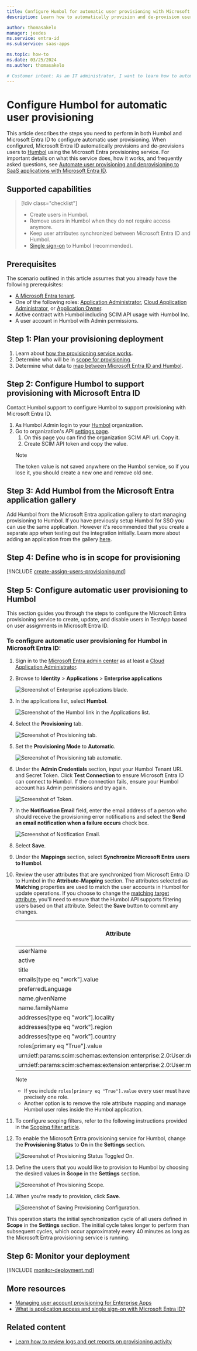```yaml
---
title: Configure Humbol for automatic user provisioning with Microsoft Entra ID
description: Learn how to automatically provision and de-provision user accounts from Microsoft Entra ID to Humbol.

author: thomasakelo
manager: jeedes
ms.service: entra-id
ms.subservice: saas-apps

ms.topic: how-to
ms.date: 03/25/2024
ms.author: thomasakelo

# Customer intent: As an IT administrator, I want to learn how to automatically provision and deprovision user accounts from Microsoft Entra ID to Humbol so that I can streamline the user management process and ensure that users have the appropriate access to Humbol.
---
```


# Configure Humbol for automatic user provisioning

This article describes the steps you need to perform in both Humbol and Microsoft Entra ID to configure automatic user provisioning. When configured, Microsoft Entra ID automatically provisions and de-provisions users to [Humbol](https://www.humbol.app/en/product/) using the Microsoft Entra provisioning service. For important details on what this service does, how it works, and frequently asked questions, see [Automate user provisioning and deprovisioning to SaaS applications with Microsoft Entra ID](~/identity/app-provisioning/user-provisioning.md). 


## Supported capabilities
> [!div class="checklist"]
> * Create users in Humbol.
> * Remove users in Humbol when they do not require access anymore.
> * Keep user attributes synchronized between Microsoft Entra ID and Humbol.
> * [Single sign-on](~/identity/enterprise-apps/add-application-portal-setup-oidc-sso.md) to Humbol (recommended).

## Prerequisites

The scenario outlined in this article assumes that you already have the following prerequisites:

* [A Microsoft Entra tenant](~/identity-platform/quickstart-create-new-tenant.md). 
* One of the following roles: [Application Administrator](/entra/identity/role-based-access-control/permissions-reference#application-administrator), [Cloud Application Administrator](/entra/identity/role-based-access-control/permissions-reference#cloud-application-administrator), or [Application Owner](/entra/fundamentals/users-default-permissions#owned-enterprise-applications).
* Active contract with Humbol including SCIM API usage with Humbol Inc.
* A user account in Humbol with Admin permissions.

## Step 1: Plan your provisioning deployment
1. Learn about [how the provisioning service works](~/identity/app-provisioning/user-provisioning.md).
1. Determine who will be in [scope for provisioning](~/identity/app-provisioning/define-conditional-rules-for-provisioning-user-accounts.md).
1. Determine what data to [map between Microsoft Entra ID and Humbol](~/identity/app-provisioning/customize-application-attributes.md).

<a name='step-2-configure-humbol-to-support-provisioning-with-azure-ad'></a>

## Step 2: Configure Humbol to support provisioning with Microsoft Entra ID
Contact Humbol support to configure Humbol to support provisioning with Microsoft Entra ID.

1. As Humbol Admin login to your [Humbol](https://my.humbol.app/login) organization.
1. Go to organization's API [settings page](https://my.humbol.app/settings#apis).
   1. On this page you can find the organization SCIM API url. Copy it.
   1. Create SCIM API token and copy the value. 
   > [!NOTE]
   > The token value is not saved anywhere on the Humbol service, so if you lose it, you should create a new one and remove old one.

<a name='step-3-add-humbol-from-the-azure-ad-application-gallery'></a>

## Step 3: Add Humbol from the Microsoft Entra application gallery

Add Humbol from the Microsoft Entra application gallery to start managing provisioning to Humbol. If you have previously setup Humbol for SSO you can use the same application. However it's recommended that you create a separate app when testing out the integration initially. Learn more about adding an application from the gallery [here](~/identity/enterprise-apps/add-application-portal.md). 

## Step 4: Define who is in scope for provisioning 

[!INCLUDE [create-assign-users-provisioning.md](~/identity/saas-apps/includes/create-assign-users-provisioning.md)]

## Step 5: Configure automatic user provisioning to Humbol 

This section guides you through the steps to configure the Microsoft Entra provisioning service to create, update, and disable users in TestApp based on user assignments in Microsoft Entra ID.

<a name='to-configure-automatic-user-provisioning-for-humbol-in-azure-ad'></a>

### To configure automatic user provisioning for Humbol in Microsoft Entra ID:

1. Sign in to the [Microsoft Entra admin center](https://entra.microsoft.com) as at least a [Cloud Application Administrator](~/identity/role-based-access-control/permissions-reference.md#cloud-application-administrator).
1. Browse to **Identity** > **Applications** > **Enterprise applications**

	![Screenshot of Enterprise applications blade.](common/enterprise-applications.png)

1. In the applications list, select **Humbol**.

	![Screenshot of the Humbol link in the Applications list.](common/all-applications.png)

1. Select the **Provisioning** tab.

	![Screenshot of Provisioning tab.](common/provisioning.png)

1. Set the **Provisioning Mode** to **Automatic**.

	![Screenshot of Provisioning tab automatic.](common/provisioning-automatic.png)

1. Under the **Admin Credentials** section, input your Humbol Tenant URL and Secret Token. Click **Test Connection** to ensure Microsoft Entra ID can connect to Humbol. If the connection fails, ensure your Humbol account has Admin permissions and try again.

 	![Screenshot of Token.](common/provisioning-testconnection-tenanturltoken.png)

1. In the **Notification Email** field, enter the email address of a person who should receive the provisioning error notifications and select the **Send an email notification when a failure occurs** check box.

	![Screenshot of Notification Email.](common/provisioning-notification-email.png)

1. Select **Save**.

1. Under the **Mappings** section, select **Synchronize Microsoft Entra users to Humbol**.

1. Review the user attributes that are synchronized from Microsoft Entra ID to Humbol in the **Attribute-Mapping** section. The attributes selected as **Matching** properties are used to match the user accounts in Humbol for update operations. If you choose to change the [matching target attribute](~/identity/app-provisioning/customize-application-attributes.md), you'll need to ensure that the Humbol API supports filtering users based on that attribute. Select the **Save** button to commit any changes.

   |Attribute|Type|Supported for filtering|Required by Humbol|
   |---|---|---|---|
   |userName|String|&check;|&check;
   |active|Boolean||&check;
   |title|String||
   |emails[type eq "work"].value|String||&check;
   |preferredLanguage|String||
   |name.givenName|String||&check;
   |name.familyName|String||&check;
   |addresses[type eq "work"].locality|String||
   |addresses[type eq "work"].region|String||
   |addresses[type eq "work"].country|String||
   |roles[primary eq "True"].value|String||
   |urn:ietf:params:scim:schemas:extension:enterprise:2.0:User:department|String||
   |urn:ietf:params:scim:schemas:extension:enterprise:2.0:User:manager|String||

   > [!NOTE]
   > * If you include `roles[primary eq "True"].value` every user must have precisely one role. 
   > * Another option is to remove the role attribute mapping and manage Humbol user roles inside the Humbol application.
   
1. To configure scoping filters, refer to the following instructions provided in the [Scoping filter  article](~/identity/app-provisioning/define-conditional-rules-for-provisioning-user-accounts.md).

1. To enable the Microsoft Entra provisioning service for Humbol, change the **Provisioning Status** to **On** in the **Settings** section.

	![Screenshot of Provisioning Status Toggled On.](common/provisioning-toggle-on.png)

1. Define the users that you would like to provision to Humbol by choosing the desired values in **Scope** in the **Settings** section.

	![Screenshot of Provisioning Scope.](common/provisioning-scope.png)

1. When you're ready to provision, click **Save**.

	![Screenshot of Saving Provisioning Configuration.](common/provisioning-configuration-save.png)

This operation starts the initial synchronization cycle of all users defined in **Scope** in the **Settings** section. The initial cycle takes longer to perform than subsequent cycles, which occur approximately every 40 minutes as long as the Microsoft Entra provisioning service is running. 

## Step 6: Monitor your deployment

[!INCLUDE [monitor-deployment.md](~/identity/saas-apps/includes/monitor-deployment.md)]

## More resources

* [Managing user account provisioning for Enterprise Apps](~/identity/app-provisioning/configure-automatic-user-provisioning-portal.md)
* [What is application access and single sign-on with Microsoft Entra ID?](~/identity/enterprise-apps/what-is-single-sign-on.md)

## Related content

* [Learn how to review logs and get reports on provisioning activity](~/identity/app-provisioning/check-status-user-account-provisioning.md)
